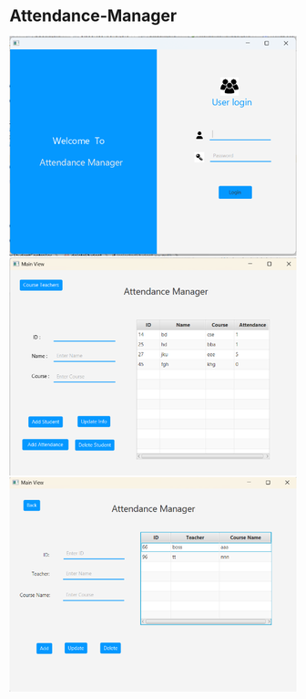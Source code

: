 # Attendance-Manager
 
![image alt](https://github.com/nibir152813/Attendance-Manager/blob/main/s1.png)
![image alt](https://github.com/nibir152813/Attendance-Manager/blob/main/s2.png)
![image alt](https://github.com/nibir152813/Attendance-Manager/blob/main/s3.png)
